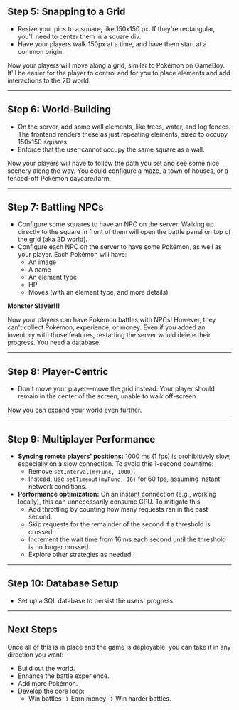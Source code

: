 ## Step 5: Snapping to a Grid

- Resize your pics to a square, like 150x150 px. If they're rectangular, you'll need to center them in a square div.
- Have your players walk 150px at a time, and have them start at a common origin.

Now your players will move along a grid, similar to Pokémon on GameBoy. It'll be easier for the player to control and for you to place elements and add interactions to the 2D world.

---

## Step 6: World-Building

- On the server, add some wall elements, like trees, water, and log fences. The frontend renders these as just repeating elements, sized to occupy 150x150 squares.
- Enforce that the user cannot occupy the same square as a wall.

Now your players will have to follow the path you set and see some nice scenery along the way. You could configure a maze, a town of houses, or a fenced-off Pokémon daycare/farm.

---

## Step 7: Battling NPCs

- Configure some squares to have an NPC on the server. Walking up directly to the square in front of them will open the battle panel on top of the grid (aka 2D world).
- Configure each NPC on the server to have some Pokémon, as well as your player. Each Pokémon will have:
  - An image
  - A name
  - An element type
  - HP
  - Moves (with an element type, and more details)

**Monster Slayer!!!**

Now your players can have Pokémon battles with NPCs! However, they can't collect Pokémon, experience, or money. Even if you added an inventory with those features, restarting the server would delete their progress. You need a database.

---

## Step 8: Player-Centric

- Don't move your player—move the grid instead. Your player should remain in the center of the screen, unable to walk off-screen.

Now you can expand your world even further.

---

## Step 9: Multiplayer Performance

- **Syncing remote players' positions:** 1000 ms (1 fps) is prohibitively slow, especially on a slow connection. To avoid this 1-second downtime:
  - Remove `setInterval(myFunc, 1000)`.
  - Instead, use `setTimeout(myFunc, 16)` for 60 fps, assuming instant network conditions.
- **Performance optimization:** On an instant connection (e.g., working locally), this can unnecessarily consume CPU. To mitigate this:
  - Add throttling by counting how many requests ran in the past second.
  - Skip requests for the remainder of the second if a threshold is crossed.
  - Increment the wait time from 16 ms each second until the threshold is no longer crossed.
  - Explore other strategies as needed.

---

## Step 10: Database Setup

- Set up a SQL database to persist the users' progress.

---

## Next Steps

Once all of this is in place and the game is deployable, you can take it in any direction you want:
- Build out the world.
- Enhance the battle experience.
- Add more Pokémon.
- Develop the core loop:
  - Win battles → Earn money → Win harder battles.
